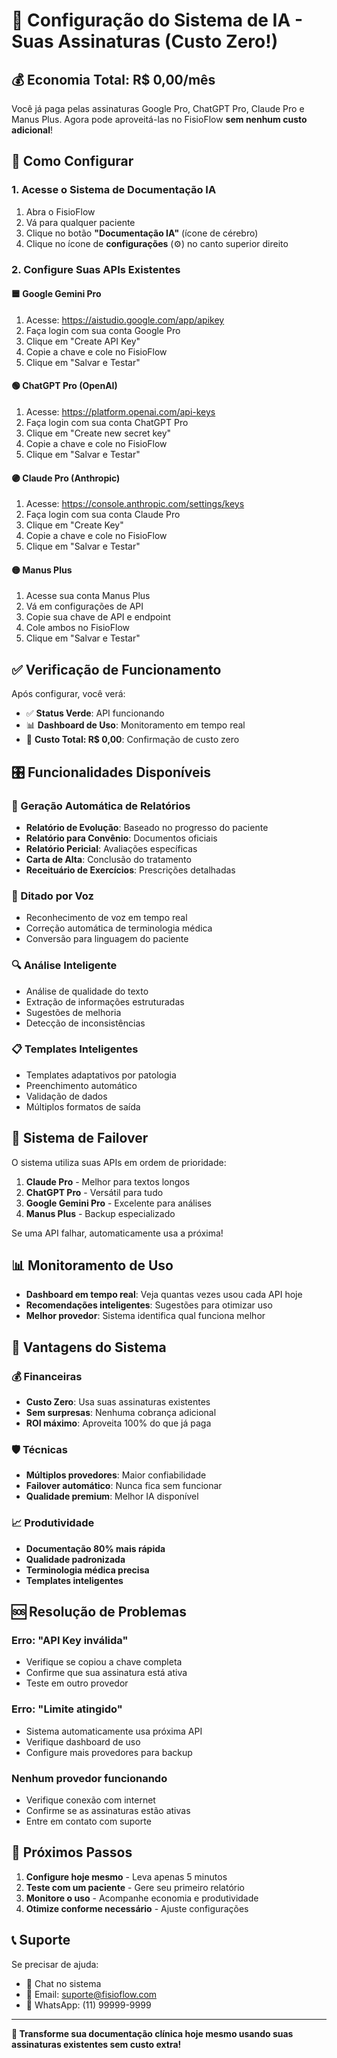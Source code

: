 # 🎯 Configuração do Sistema de IA - Suas Assinaturas (Custo Zero!)

## 💰 Economia Total: R$ 0,00/mês

Você já paga pelas assinaturas Google Pro, ChatGPT Pro, Claude Pro e Manus Plus. Agora pode aproveitá-las no FisioFlow **sem nenhum custo adicional**!

## 🚀 Como Configurar

### 1. Acesse o Sistema de Documentação IA

1. Abra o FisioFlow
2. Vá para qualquer paciente
3. Clique no botão **"Documentação IA"** (ícone de cérebro)
4. Clique no ícone de **configurações** (⚙️) no canto superior direito

### 2. Configure Suas APIs Existentes

#### 🟦 Google Gemini Pro
1. Acesse: https://aistudio.google.com/app/apikey
2. Faça login com sua conta Google Pro
3. Clique em "Create API Key"
4. Copie a chave e cole no FisioFlow
5. Clique em "Salvar e Testar"

#### 🟢 ChatGPT Pro (OpenAI)
1. Acesse: https://platform.openai.com/api-keys
2. Faça login com sua conta ChatGPT Pro
3. Clique em "Create new secret key"
4. Copie a chave e cole no FisioFlow
5. Clique em "Salvar e Testar"

#### 🟣 Claude Pro (Anthropic)
1. Acesse: https://console.anthropic.com/settings/keys
2. Faça login com sua conta Claude Pro
3. Clique em "Create Key"
4. Copie a chave e cole no FisioFlow
5. Clique em "Salvar e Testar"

#### 🟡 Manus Plus
1. Acesse sua conta Manus Plus
2. Vá em configurações de API
3. Copie sua chave de API e endpoint
4. Cole ambos no FisioFlow
5. Clique em "Salvar e Testar"

## ✅ Verificação de Funcionamento

Após configurar, você verá:
- ✅ **Status Verde**: API funcionando
- 📊 **Dashboard de Uso**: Monitoramento em tempo real
- 💚 **Custo Total: R$ 0,00**: Confirmação de custo zero

## 🎛️ Funcionalidades Disponíveis

### 📝 Geração Automática de Relatórios
- **Relatório de Evolução**: Baseado no progresso do paciente
- **Relatório para Convênio**: Documentos oficiais
- **Relatório Pericial**: Avaliações específicas
- **Carta de Alta**: Conclusão do tratamento
- **Receituário de Exercícios**: Prescrições detalhadas

### 🎤 Ditado por Voz
- Reconhecimento de voz em tempo real
- Correção automática de terminologia médica
- Conversão para linguagem do paciente

### 🔍 Análise Inteligente
- Análise de qualidade do texto
- Extração de informações estruturadas
- Sugestões de melhoria
- Detecção de inconsistências

### 📋 Templates Inteligentes
- Templates adaptativos por patologia
- Preenchimento automático
- Validação de dados
- Múltiplos formatos de saída

## 🔄 Sistema de Failover

O sistema utiliza suas APIs em ordem de prioridade:
1. **Claude Pro** - Melhor para textos longos
2. **ChatGPT Pro** - Versátil para tudo
3. **Google Gemini Pro** - Excelente para análises
4. **Manus Plus** - Backup especializado

Se uma API falhar, automaticamente usa a próxima!

## 📊 Monitoramento de Uso

- **Dashboard em tempo real**: Veja quantas vezes usou cada API hoje
- **Recomendações inteligentes**: Sugestões para otimizar uso
- **Melhor provedor**: Sistema identifica qual funciona melhor

## 🎯 Vantagens do Sistema

### 💰 Financeiras
- **Custo Zero**: Usa suas assinaturas existentes
- **Sem surpresas**: Nenhuma cobrança adicional
- **ROI máximo**: Aproveita 100% do que já paga

### 🛡️ Técnicas
- **Múltiplos provedores**: Maior confiabilidade
- **Failover automático**: Nunca fica sem funcionar
- **Qualidade premium**: Melhor IA disponível

### 📈 Produtividade
- **Documentação 80% mais rápida**
- **Qualidade padronizada**
- **Terminologia médica precisa**
- **Templates inteligentes**

## 🆘 Resolução de Problemas

### Erro: "API Key inválida"
- Verifique se copiou a chave completa
- Confirme que sua assinatura está ativa
- Teste em outro provedor

### Erro: "Limite atingido"
- Sistema automaticamente usa próxima API
- Verifique dashboard de uso
- Configure mais provedores para backup

### Nenhum provedor funcionando
- Verifique conexão com internet
- Confirme se as assinaturas estão ativas
- Entre em contato com suporte

## 🎉 Próximos Passos

1. **Configure hoje mesmo** - Leva apenas 5 minutos
2. **Teste com um paciente** - Gere seu primeiro relatório
3. **Monitore o uso** - Acompanhe economia e produtividade
4. **Otimize conforme necessário** - Ajuste configurações

## 📞 Suporte

Se precisar de ajuda:
- 💬 Chat no sistema
- 📧 Email: suporte@fisioflow.com
- 📱 WhatsApp: (11) 99999-9999

---

**🚀 Transforme sua documentação clínica hoje mesmo usando suas assinaturas existentes sem custo extra!**